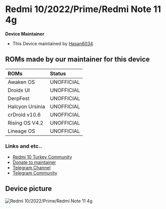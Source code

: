 # Redmi 10/2022/Prime/Redmi Note 11 4g

**Device Maintainer**
- This Device maintained by [Hasan6034](https://github.com/hasan6034)

## ROMs made by our maintainer for this device

| ROMs                    | Status                                                          |
| :---------------------- | :---------------------------------------------------------------|
| Awaken OS               | UNOFFICIAL                                                      |
| Droidx UI               | UNOFFICIAL                                                      |
| DerpFest                | UNOFFICIAL                                                      |
| Halcyon Ursinia         | UNOFFICIAL                                                      |
| crDroid v10.6           | UNOFFICIAL                                                      |
| Rising OS V4.2          | UNOFFICIAL                                                      |
| Lineage OS	          | UNOFFICIAL                                                      |

### Links and etc..

- [Redmi 10 Turkey Community](https://t.me/selenetr)
- [Donate to maintainer](https://www.buymeacoffee.com/hasan6034)
- [Telegram Channel](https://t.me/shawkbuilds)
- [Telegram Community](https://t.me/shawkbuilddiscussion)

## Device picture

![Redmi 10/2022/Prime/Redmi Note 11 4g](https://fdn2.gsmarena.com/vv/pics/xiaomi/xiaomi-redmi-10-1.jpg "Redmi 10")
